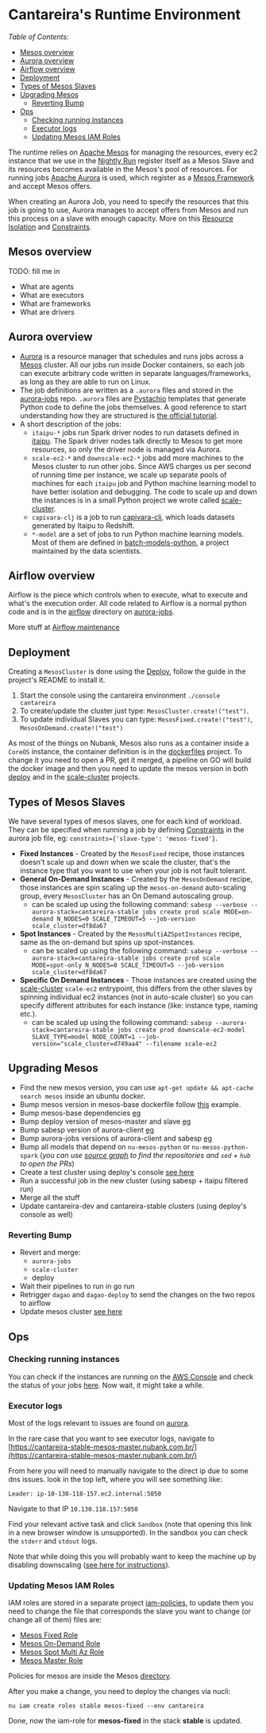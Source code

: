 # Cantareira's Runtime Environment

_Table of Contents:_
* [Mesos overview](#mesos-overview)
* [Aurora overview](#aurora-overview)
* [Airflow overview](#airflow-overview)
* [Deployment](#deployment)
* [Types of Mesos Slaves](#types-of-mesos-slaves)
* [Upgrading Mesos](#upgrading-mesos)
  * [Reverting Bump](#reverting-bump)
* [Ops](#ops)
  * [Checking running instances](#checking-running-instances)
  * [Executor logs](#executor-logs)
  * [Updating Mesos IAM Roles](#updating-mesos-iam-roles)

The runtime relies on [Apache Mesos](mesos.apache.org) for managing the resources, every ec2 instance that we use in the [Nightly Run](https://github.com/nubank/data-infra-docs/blob/master/monitoring_nightly_run.md) register itself as a Mesos Slave and its resources becomes available in the Mesos's pool of resources. For running jobs [Apache Aurora](https://github.com/nubank/aurora-jobs/blob/master/README.md#whats-aurora) is used, which register as a [Mesos Framework](http://mesos.apache.org/documentation/latest/architecture/) and accept Mesos offers.

When creating an Aurora Job, you need to specify the resources that this job is going to use, Aurora manages to accept offers from Mesos and run this process on a slave with enough capacity. More on this [Resource Isolation](http://aurora.apache.org/documentation/latest/features/resource-isolation/) and [Constraints](http://aurora.apache.org/documentation/latest/features/constraints/).

## Mesos overview

TODO: fill me in
 - What are agents
 - What are executors
 - What are frameworks
 - What are drivers

## Aurora overview

  * [Aurora](http://aurora.apache.org/) is a resource manager that schedules and runs jobs across a [Mesos](http://mesos.apache.org/) cluster. All our jobs run inside Docker containers, so each job can execute arbitrary code written in separate languages/frameworks, as long as they are able to run on Linux.
  * The job definitions are written as a `.aurora` files and stored in the [aurora-jobs](https://github.com/nubank/aurora-jobs/tree/master/jobs) repo. `.aurora` files are [Pystachio](https://github.com/wickman/pystachio) templates that generate Python code to define the jobs themselves. A good reference to start understanding how they are structured is [the official tutorial](http://aurora.apache.org/documentation/latest/reference/configuration-tutorial/).
  * A short description of the jobs:
    * `itaipu-*` jobs run Spark driver nodes to run datasets defined in [itaipu](#itaipu-overview). The Spark driver nodes talk directly to Mesos to get more resources, so only the driver node is managed via Aurora.
    * `scale-ec2-*` and `downscale-ec2-*` jobs add more machines to the Mesos cluster to run other jobs. Since AWS charges us per second of running time per instance, we scale up separate pools of machines for each `itaipu` job and Python machine learning model to have better isolation and debugging. The code to scale up and down the instances is in a small Python project we wrote called [scale-cluster](https://github.com/nubank/scale-cluster).
    * `capivara-clj` is a job to run [capivara-clj](#capivara-clj-overview), which loads datasets generated by Itaipu to Redshift.
    * `*-model` are a set of jobs to run Python machine learning models. Most of them are defined in [batch-models-python](https://github.com/nubank/batch-models-python), a project maintained by the data scientists.

## Airflow overview

Airflow is the piece which controls when to execute, what to execute and what's the execution order. All code related to Airflow is a normal python code and is in the [airflow](https://github.com/nubank/aurora-jobs/tree/master/airflow) directory on [aurora-jobs](https://github.com/nubank/aurora-jobs/).

More stuff at [Airflow maintenance](/airflow.md)

## Deployment

Creating a `MesosCluster` is done using the [Deploy](https://github.com/nubank/deploy), follow the guide in the project's README to install it.

1. Start the console using the cantareira environment `./console cantareira`
2. To create/update the cluster just type: `MesosCluster.create!("test")`.
3. To update individual Slaves you can type: `MesosFixed.create!("test")`, `MesosOnDemand.create!("test")`

As most of the things on Nubank, Mesos also runs as a container inside a `CoreOS` instance, the container definition is in the [dockerfiles](https://github.com/nubank/dockerfiles/) project. To change it you need to open a PR, get it merged, a pipeline on GO will build the docker image and then you need to update the mesos version in both [deploy](https://github.com/nubank/deploy/blob/master/lib/recipes/mesos_cluster.rb#L30) and in the [scale-cluster](https://github.com/nubank/scale-cluster/blob/master/src/scale_cluster/ec2.py#L155) projects.

## Types of Mesos Slaves

We have several types of mesos slaves, one for each kind of workload. They can be specified when running a job by defining [Constraints](http://aurora.apache.org/documentation/latest/features/constraints/) in the aurora job file, eg: `constraints={'slave-type': 'mesos-fixed'}`.

* **Fixed Instances** - Created by the `MesosFixed` recipe, those instances doesn't scale up and down when we scale the cluster, that's the instance type that you want to use when your job is not fault tolerant.
* **General On-Demand Instances** - Created by the `MesosOnDemand` recipe, those instances are spin scaling up the `mesos-on-demand` auto-scaling group, every `MesosCluster` has an On Demand autoscaling group.
  * can be scaled up using the following command: `sabesp --verbose --aurora-stack=cantareira-stable jobs create prod scale MODE=on-demand N_NODES=0 SCALE_TIMEOUT=5 --job-version scale_cluster=df8da67`
* **Spot Instances** -  Created by the `MesosMultiAZSpotInstances` recipe, same as the on-demand but spins up spot-instances.
  * can be scaled up using the following command: `sabesp --verbose --aurora-stack=cantareira-stable jobs create prod scale MODE=spot-only N_NODES=0 SCALE_TIMEOUT=5 --job-version scale_cluster=df8da67`
* **Specific On Demand Instances** - Those instances are created using the [scale-cluster](https://github.com/nubank/scale-cluster) `scale-ec2` entrypoint, this differs from the other slaves by spinning individual ec2 instances (not in auto-scale cluster) so you can specify different attributes for each instance (like: instance type, naming etc.).
  * can be scaled up using the following command: `sabesp --aurora-stack=cantareira-stable jobs create prod downscale-ec2-model SLAVE_TYPE=model NODE_COUNT=1 --job-version="scale_cluster=d749aa4" --filename scale-ec2`

## Upgrading Mesos

- Find the new mesos version, you can use `apt-get update && apt-cache search mesos` inside an ubuntu docker.
- Bump mesos version in mesos-base dockerfile follow [this](https://github.com/nubank/dockerfiles/pull/760/files) example.
- Bump mesos-base dependencies [eg](https://github.com/nubank/dockerfiles/pull/761/files)
- Bump deploy version of mesos-master and slave [eg](https://github.com/nubank/deploy/pull/3277)
- Bump sabesp version of aurora-client [eg](https://github.com/nubank/sabesp/pull/80)
- Bump aurora-jobs versions of aurora-client and sabesp [eg](https://github.com/nubank/aurora-jobs/pull/709)
- Bump all models that depend on `nu-mesos-python` or `nu-mesos-python-spark` (*you can use [source graph](https://sourcegraph.nubank.com.br/search) to find the repositories and `sed` + `hub` to open the PRs*)
- Create a test cluster using deploy's console [see here](#deployment)
- Run a successful job in the new cluster (using sabesp + itaipu filtered run)
- Merge all the stuff
- Update cantareira-dev and cantareira-stable clusters (using deploy's console as well)

### Reverting Bump
 - Revert and merge:
   - `aurora-jobs`
   - `scale-cluster`
   -  deploy
 - Wait their pipelines to run in go run
 - Retrigger `dagao` and `dagao-deploy` to send the changes on the two repos to airflow
 - Update mesos cluster [see here](#deployment)

## Ops

### Checking running instances

You can check if the instances are running on the [AWS Console](https://console.aws.amazon.com/ec2/v2/home?region=us-east-1#Instances:tag:Name=cantareira-dev-mesos-on-demand-;sort=instanceId) and check the status of your jobs [here](https://cantareira-dev-aurora-scheduler.nubank.com.br:8080/scheduler/jobs). Now wait, it might take a while.

### Executor logs

Most of the logs relevant to issues are found on [aurora](https://cantareira-stable-aurora-scheduler.nubank.com.br:8080/scheduler/jobs/prod).

In the rare case that you want to see executor logs, navigate to [https://cantareira-stable-mesos-master.nubank.com.br/](https://cantareira-stable-mesos-master.nubank.com.br/)

From here you will need to manually navigate to the direct ip due to some dns issues.
look in the top left, where you will see something like:

```
Leader: ip-10-130-118-157.ec2.internal:5050
```

Navigate to that IP `10.130.118.157:5050`

Find your relevant active task and click `Sandbox` (note that opening this link in a new browser window is unsupported).
In the sandbox you can check the `stderr` and `stdout` logs.

Note that while doing this you will probably want to keep the machine up by disabling downscaling ([see here for instructions](ops_how_to.md#keep-machines-up-after-a-model-fails)).

### Updating Mesos IAM Roles

IAM roles are stored in a separate project [iam-policies](https://github.com/nubank/iam-policies), to update them you need to change the file that corresponds the slave you want to change (or change all of them) files are:
* [Mesos Fixed Role](https://github.com/nubank/iam-policies/blob/master/mesos-fixed.json)
* [Mesos On-Demand Role](https://github.com/nubank/iam-policies/blob/master/mesos-on-demand.json)
* [Mesos Spot Multi Az Role](https://github.com/nubank/iam-policies/blob/master/mesos-spot-multi-az.json)
* [Mesos Master Role](https://github.com/nubank/iam-policies/blob/master/mesos-master.json)

Policies for mesos are inside the Mesos [directory](https://github.com/nubank/iam-policies/blob/master/policies/mesos/).

After you make a change, you need to deploy the changes via nucli:
```
nu iam create roles stable mesos-fixed --env cantareira
```

Done, now the iam-role for **mesos-fixed** in the stack **stable** is updated.
